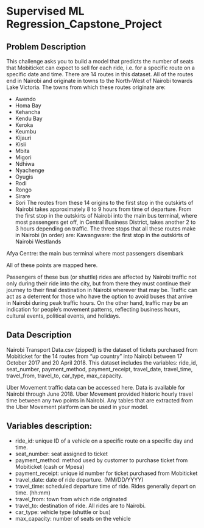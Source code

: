 # Supervised ML Regression_Capstone_Project

## Problem Description
This challenge asks you to build a model that predicts the number of seats that Mobiticket can expect to sell for each ride, i.e. for a specific route on a specific date and time. There are 14 routes in this dataset. All of the routes end in Nairobi and originate in towns to the North-West of Nairobi towards Lake Victoria.
The towns from which these routes originate are:

* Awendo
* Homa Bay
* Kehancha
* Kendu Bay
* Keroka
* Keumbu
* Kijauri
* Kisii
* Mbita
* Migori
* Ndhiwa
* Nyachenge
* Oyugis
* Rodi
* Rongo
* Sirare
* Sori
The routes from these 14 origins to the first stop in the outskirts of Nairobi takes approximately 8 to 9 hours from time of departure. From the first stop in the outskirts of Nairobi into the main bus terminal, where most passengers get off, in Central Business District, takes another 2 to 3 hours depending on traffic.
The three stops that all these routes make in Nairobi (in order) are:
Kawangware: the first stop in the outskirts of Nairobi
Westlands

Afya Centre: the main bus terminal where most passengers disembark

All of these points are mapped here.

Passengers of these bus (or shuttle) rides are affected by Nairobi traffic not only during their ride into the city, but from there they must continue their journey to their final destination in Nairobi wherever that may be. Traffic can act as a deterrent for those who have the option to avoid buses that arrive in Nairobi during peak traffic hours. On the other hand, traffic may be an indication for people’s movement patterns, reflecting business hours, cultural events, political events, and holidays.
## Data Description
Nairobi Transport Data.csv (zipped) is the dataset of tickets purchased from Mobiticket for the 14 routes from “up country” into Nairobi between 17 October 2017 and 20 April 2018. This dataset includes the variables: ride_id, seat_number, payment_method, payment_receipt, travel_date, travel_time, travel_from, travel_to, car_type, max_capacity.

Uber Movement traffic data can be accessed here. Data is available for Nairobi through June 2018. Uber Movement provided historic hourly travel time between any two points in Nairobi. Any tables that are extracted from the Uber Movement platform can be used in your model.

## Variables description:
* ride_id: unique ID of a vehicle on a specific route on a specific day and time.
* seat_number: seat assigned to ticket
* payment_method: method used by customer to purchase ticket from Mobiticket (cash or Mpesa)
* payment_receipt: unique id number for ticket purchased from Mobiticket
* travel_date: date of ride departure. (MM/DD/YYYY)
* travel_time: scheduled departure time of ride. Rides generally depart on time. (hh:mm)
* travel_from: town from which ride originated
* travel_to: destination of ride. All rides are to Nairobi.
* car_type: vehicle type (shuttle or bus)
* max_capacity: number of seats on the vehicle
